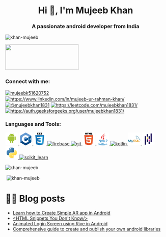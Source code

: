 <h1 align="center">Hi 👋, I'm Mujeeb Khan</h1>
<h3 align="center">A passionate android developer from India</h3>

<p align="left"> <img src="https://komarev.com/ghpvc/?username=khan-mujeeb&label=Profile%20views&color=0e75b6&style=flat" alt="khan-mujeeb" /> </p>
<a href="https://play.google.com/store/apps/details?id=com.khandev.qrcodescanner"  align = "center">
  <img src="https://play.google.com/intl/en_us/badges/static/images/badges/en_badge_web_generic.png" height="80" width="230" />
</a>
<h3 align="left">Connect with me:</h3>
<p align="left">
<a href="https://twitter.com/mujeebk51620752" target="blank"><img align="center" src="https://raw.githubusercontent.com/rahuldkjain/github-profile-readme-generator/master/src/images/icons/Social/twitter.svg" alt="mujeebk51620752" height="30" width="40" /></a>
<a href="https://linkedin.com/in/https://www.linkedin.com/in/mujeeb-ur-rahman-khan/" target="blank"><img align="center" src="https://raw.githubusercontent.com/rahuldkjain/github-profile-readme-generator/master/src/images/icons/Social/linked-in-alt.svg" alt="https://www.linkedin.com/in/mujeeb-ur-rahman-khan/" height="30" width="40" /></a>
<a href="https://medium.com/@mujeebkhan1831" target="blank"><img align="center" src="https://raw.githubusercontent.com/rahuldkjain/github-profile-readme-generator/master/src/images/icons/Social/medium.svg" alt="@mujeebkhan1831" height="30" width="40" /></a>
<a href="https://www.leetcode.com/https://leetcode.com/mujeebkhan1831/" target="blank"><img align="center" src="https://raw.githubusercontent.com/rahuldkjain/github-profile-readme-generator/master/src/images/icons/Social/leet-code.svg" alt="https://leetcode.com/mujeebkhan1831/" height="30" width="40" /></a>
<a href="https://auth.geeksforgeeks.org/user/https://auth.geeksforgeeks.org/user/mujeebkhan1831/" target="blank"><img align="center" src="https://raw.githubusercontent.com/rahuldkjain/github-profile-readme-generator/master/src/images/icons/Social/geeks-for-geeks.svg" alt="https://auth.geeksforgeeks.org/user/mujeebkhan1831/" height="30" width="40" /></a>
</p>

<h3 align="left">Languages and Tools:</h3>
<p align="left"> <a href="https://developer.android.com" target="_blank" rel="noreferrer"> <img src="https://raw.githubusercontent.com/devicons/devicon/master/icons/android/android-original-wordmark.svg" alt="android" width="40" height="40"/> </a> <a href="https://www.w3schools.com/cpp/" target="_blank" rel="noreferrer"> <img src="https://raw.githubusercontent.com/devicons/devicon/master/icons/cplusplus/cplusplus-original.svg" alt="cplusplus" width="40" height="40"/> </a> <a href="https://www.w3schools.com/css/" target="_blank" rel="noreferrer"> <img src="https://raw.githubusercontent.com/devicons/devicon/master/icons/css3/css3-original-wordmark.svg" alt="css3" width="40" height="40"/> </a> <a href="https://firebase.google.com/" target="_blank" rel="noreferrer"> <img src="https://www.vectorlogo.zone/logos/firebase/firebase-icon.svg" alt="firebase" width="40" height="40"/> </a> <a href="https://git-scm.com/" target="_blank" rel="noreferrer"> <img src="https://www.vectorlogo.zone/logos/git-scm/git-scm-icon.svg" alt="git" width="40" height="40"/> </a> <a href="https://www.w3.org/html/" target="_blank" rel="noreferrer"> <img src="https://raw.githubusercontent.com/devicons/devicon/master/icons/html5/html5-original-wordmark.svg" alt="html5" width="40" height="40"/> </a> <a href="https://www.java.com" target="_blank" rel="noreferrer"> <img src="https://raw.githubusercontent.com/devicons/devicon/master/icons/java/java-original.svg" alt="java" width="40" height="40"/> </a> <a href="https://kotlinlang.org" target="_blank" rel="noreferrer"> <img src="https://www.vectorlogo.zone/logos/kotlinlang/kotlinlang-icon.svg" alt="kotlin" width="40" height="40"/> </a> <a href="https://www.mysql.com/" target="_blank" rel="noreferrer"> <img src="https://raw.githubusercontent.com/devicons/devicon/master/icons/mysql/mysql-original-wordmark.svg" alt="mysql" width="40" height="40"/> </a> <a href="https://pandas.pydata.org/" target="_blank" rel="noreferrer"> <img src="https://raw.githubusercontent.com/devicons/devicon/2ae2a900d2f041da66e950e4d48052658d850630/icons/pandas/pandas-original.svg" alt="pandas" width="40" height="40"/> </a> <a href="https://www.python.org" target="_blank" rel="noreferrer"> <img src="https://raw.githubusercontent.com/devicons/devicon/master/icons/python/python-original.svg" alt="python" width="40" height="40"/> </a> <a href="https://scikit-learn.org/" target="_blank" rel="noreferrer"> <img src="https://upload.wikimedia.org/wikipedia/commons/0/05/Scikit_learn_logo_small.svg" alt="scikit_learn" width="40" height="40"/> </a> </p>

<p><img align="center" src="https://github-readme-stats.vercel.app/api/top-langs?username=khan-mujeeb&show_icons=true&locale=en&layout=compact" alt="khan-mujeeb" /></p>

<p>&nbsp;<img align="center" src="https://github-readme-stats.vercel.app/api?username=khan-mujeeb&show_icons=true&locale=en" alt="khan-mujeeb" /></p>


# ✍🏻 Blog posts

<!-- BLOG-POST-LIST:START -->
- [Learn how to Create Simple AR app in Android](https://towardsdev.com/learn-how-to-create-simple-ar-app-in-android-703849166695?source=rss-b5a7fd5c66c1------2)
- [&lt;HTML Snippets You Don&#39;t Know/&gt;](https://towardsdev.com/html-snippets-you-dont-know-c580837da628?source=rss-b5a7fd5c66c1------2)
- [Animated Login Screen using Rive in Android](https://medium.com/@mujeebkhan1831/animated-login-screen-using-rive-in-android-713f4120d190?source=rss-b5a7fd5c66c1------2)
- [Comprehensive guide to create and publish your own android libraries](https://towardsdev.com/comprehensive-guide-to-create-and-publish-your-own-android-libraries-a941f72c73c7?source=rss-b5a7fd5c66c1------2)
<!-- BLOG-POST-LIST:END -->
